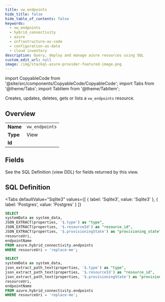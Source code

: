 ```yaml
--- 
title: vw_endpoints
hide_title: false
hide_table_of_contents: false
keywords:
  - vw_endpoints
  - hybrid_connectivity
  - azure
  - infrastructure-as-code
  - configuration-as-data
  - cloud inventory
description: Query, deploy and manage azure resources using SQL
custom_edit_url: null
image: /img/stackql-azure-provider-featured-image.png
---
```


import CopyableCode from '@site/src/components/CopyableCode/CopyableCode';
import Tabs from '@theme/Tabs';
import TabItem from '@theme/TabItem';

Creates, updates, deletes, gets or lists a <code>vw_endpoints</code> resource.

## Overview
<table><tbody>
<tr><td><b>Name</b></td><td><code>vw_endpoints</code></td></tr>
<tr><td><b>Type</b></td><td>View</td></tr>
<tr><td><b>Id</b></td><td><CopyableCode code="azure.hybrid_connectivity.vw_endpoints" /></td></tr>
</tbody></table>

## Fields

See the SQL Definition (view DDL) for fields returned by this view.

## SQL Definition

<Tabs
defaultValue="Sqlite3"
values={[
{ label: 'Sqlite3', value: 'Sqlite3' },
{ label: 'Postgres', value: 'Postgres' }
]}
>
<TabItem value="Sqlite3">

```sql
SELECT
systemData as system_data,
JSON_EXTRACT(properties, '$.type') as "type",
JSON_EXTRACT(properties, '$.resourceId') as "resource_id",
JSON_EXTRACT(properties, '$.provisioningState') as "provisioning_state",
resourceUri,
endpointName
FROM azure.hybrid_connectivity.endpoints
WHERE resourceUri = 'replace-me';
```

</TabItem>
<TabItem value="Postgres">

```sql
SELECT
systemData as system_data,
json_extract_path_text(properties, '$.type') as "type",
json_extract_path_text(properties, '$.resourceId') as "resource_id",
json_extract_path_text(properties, '$.provisioningState') as "provisioning_state",
resourceUri,
endpointName
FROM azure.hybrid_connectivity.endpoints
WHERE resourceUri = 'replace-me';
```

</TabItem>
</Tabs>
